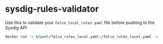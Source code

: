 # sysdig-rules-validator

Use this to validate your `falco_local_rules.yaml` file before pushing to the Sysdig API

```bash
docker run -v $(pwd)/falco_rules_local.yaml:/falco_rules_local.yaml -e SECURE_API_TOKEN=xxxx -e API_ENDPOINT=https://app.au1.sysdig.com ghcr.io/andrewd-sysdig/sysdig-rules-validator:latest
```